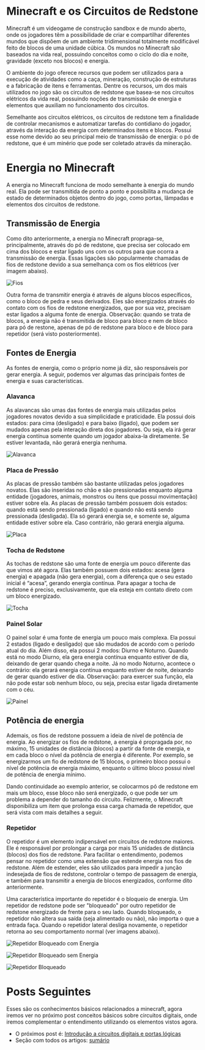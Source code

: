 # Minecraft e os Circuitos de Redstone

Minecraft é um videogame de construção sandbox e de mundo aberto, onde os jogadores têm a 
possibilidade de criar e compartilhar diferentes mundos que dispõem de um ambiente tridimensional totalmente
modificável feito de blocos de uma unidade cúbica. Os mundos no Minecraft são baseados na 
vida real, possuindo conceitos como o ciclo do dia e noite, gravidade (exceto nos blocos) e 
energia.

O ambiente do jogo oferece recursos que podem ser utilizados para a execução de atividades 
como a caça, mineração, construção de estruturas e a fabricação de itens e ferramentas. Dentre os 
recursos, um dos mais utilizados no jogo são os circuitos de redstone que basea-se nos circuitos 
elétricos da vida real, possuindo noções de transmissão de energia e elementos que auxiliam no 
funcionamento dos circuitos.

Semelhante aos circuitos elétricos, os circuitos de redstone tem a finalidade de controlar 
mecanismos e automatizar tarefas do contidiano do jogador, através da interação da energia com 
determinados itens e blocos. Possui esse nome devido ao seu principal meio de transmissão de energia: 
o pó de redstone, que é um minério que pode ser coletado através da mineração.

# Energia no Minecraft

 A energia no Minecraft funciona de modo semelhante à energia do mundo real. 
Ela pode ser transmitida de ponto a ponto e possibilita a mudança de estado de 
determinados objetos dentro do jogo, como portas, lâmpadas e elementos dos circuitos 
de redstone.

## Transmissão de Energia

 Como dito anteriormente, a energia no Minecraft propraga-se, principalmente, 
através do pó de redstone, que precisa ser colocado em cima dos blocos e estar 
ligado uns com os outros para que ocorra a transmissão de energia. Essas ligações são
popularmente chamadas de fios de redstone devido a sua semelhança com os fios elétricos
(ver imagem abaixo).

![Fios](images/Fios.jpeg)

Outra forma de transmitir energia é através de alguns blocos específicos, como 
o bloco de pedra e seus derivados. Eles são energizados através do contato com os fios 
de redstone energizados, que por sua vez, precisam estar ligados a alguma fonte de energia. 
Observação: quando se trata de blocos, a energia não é transmitida de bloco para bloco e 
nem de bloco para pó de restone, apenas de pó de redstone para bloco e de bloco para repetidor 
(será visto posteriormente).

## Fontes de Energia   

As fontes de energia, como o próprio nome já diz, são responsáveis por gerar energia. 
A seguir, podemos ver algumas das principais fontes de energia e suas características.

### Alavanca

As alavancas são umas das fontes de energia mais utilizadas pelos jogadores novatos 
devido a sua simplicidade e praticidade. Ela possui dois estados: para cima (desligado) e 
para baixo (ligado), que podem ser mudados apenas pela interação direta dos jogadores. 
Ou seja, ela irá gerar energia contínua somente quando um jogador abaixa-la diretamente. 
Se estiver levantada, não gerará energia nenhuma. 

![Alavanca](images/Alavanca.jpeg)

### Placa de Pressão

 As placas de pressão também são bastante utilizadas pelos jogadores novatos. Elas 
são inseridas no chão e são pressionadas enquanto alguma entidade (jogadores, animais, 
monstros ou itens que possui movimentação) estiver sobre ela. As placas de pressão também 
possuem dois estados: quando está sendo pressionada (ligado) e quando não está sendo 
pressionada (desligada). Ela só gerará energia se, e somente se, alguma entidade estiver 
sobre ela. Caso contrário, não gerará energia alguma.

![Placa](images/Placa.jpeg)

### Tocha de Redstone

As tochas de redstone são uma fonte de energia um pouco diferente das que vimos 
até agora. Elas também possuem dois estados: acesa (gera energia) e apagada 
(não gera energia), com a diferença que o seu estado inicial é “acesa”, gerando 
energia contínua. Para apagar a tocha de redstone é preciso, exclusivamente, que 
ela esteja em contato direto com um bloco energizado.    

![Tocha](images/Tocha.jpeg)   

### Painel Solar

O painel solar é uma fonte de energia um pouco mais complexa. Ela possui 2 estados (ligado e desligado) que são mudados de acordo
com o período atual do dia. Além disso, ela possui 2 modos: Diurno e Noturno. Quando 
está no modo Diurno, ela gera energia contínua enquanto estiver de dia, deixando de 
gerar quando chega a noite. Já no modo Noturno, acontece o contrário: ela gerará energia
contínua enquanto estiver de noite, deixando de gerar quando estiver de dia. 
Observação: para exercer sua função, ela não pode estar sob nenhum bloco, ou seja, 
precisa estar ligada diretamente com o céu.      
       
![Painel](images/Painel.jpeg)
          
## Potência de energia  
     
Ademais, os fios de redstone possuem a ideia de nível de potência de energia. 
Ao energizar os fios de redstone, a energia é propragada por, no máximo, 15 unidades 
de distância (blocos) a partir da fonte de energia, e em cada bloco o nível da potência 
de energia é diferente. Por exemplo, se energizarmos um fio de redstone de 15 blocos, 
o primeiro bloco possui o nível de potência de energia máximo, enquanto o último bloco 
possui nível de potência de energia mínimo.

Dando continuidade ao exemplo anterior, se colocarmos pó de redstone em mais um 
bloco, esse bloco não será energizado, o que pode ser um problema a depender do tamanho do circuito. 
Felizmente, o Minecraft disponibiliza um item que prolonga essa carga chamada de repetidor, 
que será vista com mais detalhes a seguir.

### Repetidor

O repetidor é um elemento indipensável em circuitos de redstone maiores. Ele é responsável
por prolongar a carga por mais 15 unidades de distância (blocos) dos fios de redstone.
Para facilitar o entendimento, podemos pensar no repetidor como uma extensão que 
estende energia nos fios de redstone. Além de estender, eles são utilizados para 
impedir a junção indesejada de fios de redstone, controlar o tempo de passagem de energia,
e também para transmitir a energia de blocos energizados, conforme dito anteriormente. 

Uma característica importante do repetidor é o bloqueio de energia. Um repetidor de 
redstone pode ser "bloqueado" por outro repetidor de redstone energizado de frente
para o seu lado. Quando bloqueado, o repetidor não altera sua saída (seja alimentado
ou não), não importa o que a entrada faça. Quando o repetidor lateral desliga
novamente, o repetidor retorna ao seu comportamento normal (ver imagens abaixo). 

![Repetidor Bloqueado com Energia](images/repetidor_1.jpeg)

![Repetidor Bloqueado sem Energia](images/repetidor_2.jpeg) 

![Repetidor Bloqueado](images/repetidor_3.jpeg)

# Posts Seguintes

Esses são os conhecimentos básicos relacionados a minecraft, agora iremos ver no próximo post conceitos básicos sobre circuitos digitais, onde iremos complementar o entendimento utilizando os elementos vistos agora.

 - O próximos post é: [Introdução a circuitos digitais e portas lógicas](Introducao-Portas_Logicas.md)
 - Seção com todos os artigos: [sumário](../README.md)

